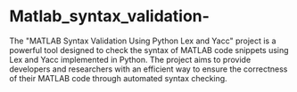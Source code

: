 # Matlab_syntax_validation-
The "MATLAB Syntax Validation Using Python Lex and Yacc" project is a powerful tool designed to check the syntax of MATLAB code snippets using Lex and Yacc implemented in Python. The project aims to provide developers and researchers with an efficient way to ensure the correctness of their MATLAB code through automated syntax checking.
